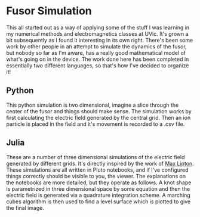 # Fusor Simulation
This all started out as a way of applying some of the stuff I was learning in my numerical methods and electromagnetics classes at UVic. It's grown a bit subsequently as I found it interesting in its own right. There's been some work by other people in an attempt to simulate the dynamics of the fusor, but nobody so far as I'm aware, has a really good mathematical model of what's going on in the device.  The work done here has been completed in essentially two different languages, so that's how I've decided to organize it!
## Python
This python simulation is two dimensional, imagine a slice through the center of the fusor and things should make sense. The simulation works by first calculating the electric field generated by the central grid. Then an ion particle is placed in the field and it's movement is recorded to a .csv file. 
## Julia
These are a number of three dimensional simulations of the electric field generated by different grids. It's directly inspired by the work of [Max Lipton](https://e.math.cornell.edu/people/ml2437/). These simulations are all written in Pluto notebooks, and if I've configured things correctly should be visible to you, the viewer. The explanations on the notebooks are more detailed, but they operate as follows. A knot shape is parametrized in three dimensional space by some equation and then the electric field is generated via a quadrature integration scheme. A marching cubes algorithm is then used to find a level surface which is plotted to give the final image. 
